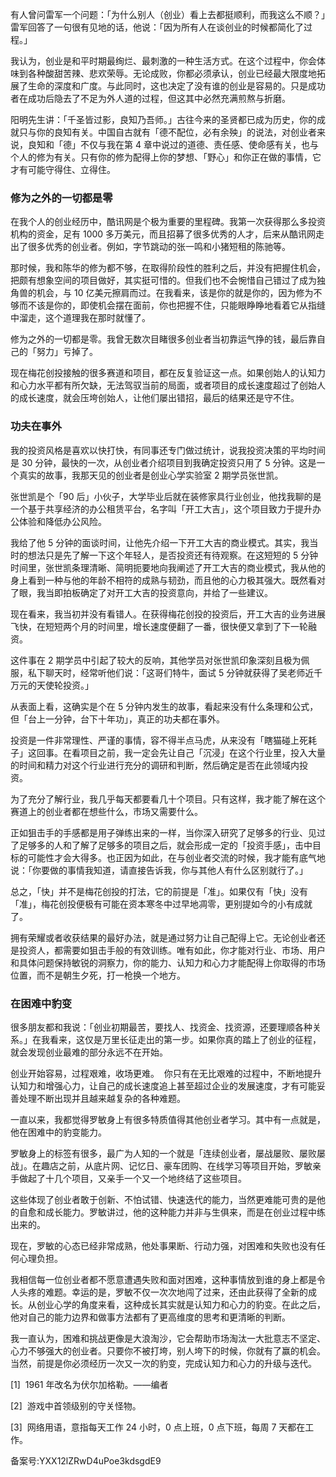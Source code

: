 有人曾问雷军一个问题：「为什么别人（创业）看上去都挺顺利，而我这么不顺？」雷军回答了一句很有见地的话，他说：「因为所有人在谈创业的时候都简化了过程。」  

我认为，创业是和平时期最绚烂、最刺激的一种生活方式。在这个过程中，你会体味到各种酸甜苦辣、悲欢荣辱。无论成败，你都必须承认，创业已经最大限度地拓展了生命的深度和广度。与此同时，这也决定了没有谁的创业是容易的。只是成功者在成功后隐去了不足为外人道的过程，但这其中必然充满煎熬与折磨。 

阳明先生讲：「千圣皆过影，良知乃吾师。」古往今来的圣贤都已成为历史，你的成就只与你的良知有关。中国自古就有「德不配位，必有余殃」的说法，对创业者来说，良知和「德」不仅与我在第 4 章中说过的道德、责任感、使命感有关，也与个人的修为有关。只有你的修为配得上你的梦想、「野心」和你正在做的事情，它才有可能守得住、立得住。 

### 修为之外的一切都是零 

在我个人的创业经历中，酷讯网是个极为重要的里程碑。我第一次获得那么多投资机构的资金，足有 1000 多万美元，而且招募了很多优秀的人才，后来从酷讯网走出了很多优秀的创业者。例如，字节跳动的张一鸣和小猪短租的陈驰等。 

那时候，我和陈华的修为都不够，在取得阶段性的胜利之后，并没有把握住机会，把颇有想象空间的项目做好，其实挺可惜的。但我们也不会惋惜自己错过了成为独角兽的机会，与 10 亿美元擦肩而过。在我看来，该是你的就是你的，因为修为不够而不该是你的，即使机会摆在面前，你也把握不住，只能眼睁睁地看着它从指缝中溜走，这个道理我在那时就懂了。 

修为之外的一切都是零。我曾无数次目睹很多创业者当初靠运气挣的钱，最后靠自己的「努力」亏掉了。 

现在梅花创投接触的很多赛道和项目，都在反复验证这一点。如果创始人的认知力和心力水平都有所欠缺，无法驾驭当前的局面，或者项目的成长速度超过了创始人的成长速度，就会压垮创始人，让他们屡出错招，最后的结果还是守不住。 

### 功夫在事外 

我的投资风格是喜欢以快打快，有同事还专门做过统计，说我投资决策的平均时间是 30 分钟，最快的一次，从创业者介绍项目到我确定投资只用了 5 分钟。这是一个真实的故事，我那天见的创业者是创业心学实验室 2 期学员张世凯。 

张世凯是个「90 后」小伙子，大学毕业后就在装修家具行业创业，他找我聊的是一个基于共享经济的办公租赁平台，名字叫「开工大吉」，这个项目致力于提升办公体验和降低办公风险。 

我给了他 5 分钟的面谈时间，让他先介绍一下开工大吉的商业模式。其实，我当时的想法只是先了解一下这个年轻人，是否投资还有待观察。在这短短的 5 分钟时间里，张世凯条理清晰、简明扼要地向我阐述了开工大吉的商业模式，我从他的身上看到一种与他的年龄不相符的成熟与韧劲，而且他的心力极其强大。既然看对了眼，我当即拍板确定了对开工大吉的投资意向，并给了一些建议。 

现在看来，我当初并没有看错人。在获得梅花创投的投资后，开工大吉的业务进展飞快，在短短两个月的时间里，增长速度便翻了一番，很快便又拿到了下一轮融资。 

这件事在 2 期学员中引起了较大的反响，其他学员对张世凯印象深刻且极为佩服，私下聊天时，经常听他们说：「这哥们特牛，面试 5 分钟就获得了吴老师近千万元的天使轮投资。」 

从表面上看，这确实是个在 5 分钟内发生的故事，看起来没有什么条理和公式，但「台上一分钟，台下十年功」，真正的功夫都在事外。 

投资是一件非常理性、严谨的事情，容不得半点马虎，从来没有「瞎猫碰上死耗子」这回事。在看项目之前，我一定会先让自己「沉浸」在这个行业里，投入大量的时间和精力对这个行业进行充分的调研和判断，然后确定是否在此领域内投资。 

为了充分了解行业，我几乎每天都要看几十个项目。只有这样，我才能了解在这个赛道上的创业者都在想些什么，市场又需要什么。 

正如狙击手的手感都是用子弹练出来的一样，当你深入研究了足够多的行业、见过了足够多的人和了解了足够多的项目之后，就会形成一定的「投资手感」，击中目标的可能性才会大得多。也正因为如此，在与创业者交流的时候，我才能有底气地说：「你要做的事情我知道，请直接告诉我，你与其他人有什么区别就行了。」 

总之，「快」并不是梅花创投的打法，它的前提是「准」。如果仅有「快」没有「准」，梅花创投便极有可能在资本寒冬中过早地凋零，更别提如今的小有成就了。 

拥有荣耀或者收获结果的最好办法，就是通过努力让自己配得上它。无论创业者还是投资人，都需要如狙击手般的有效训练。唯有如此，你才能对行业、市场、用户和具体问题保持敏锐的洞察力，你的能力、认知力和心力才能配得上你取得的市场位置，而不是朝生夕死，打一枪换一个地方。 

### 在困难中豹变 

很多朋友都和我说：「创业初期最苦，要找人、找资金、找资源，还要理顺各种关系。」在我看来，这仅是万里长征走出的第一步。如果你真的踏上了创业的征程，就会发现创业最难的部分永远不在开始。 

创业开始容易，过程艰难，收场更难。  你只有在无比艰难的过程中，不断地提升认知力和增强心力，让自己的成长速度追上甚至超过企业的发展速度，才有可能妥善处理不断出现并且越来越复杂的各种难题。 

一直以来，我都觉得罗敏身上有很多特质值得其他创业者学习。其中有一点就是，他在困难中的豹变能力。 

罗敏身上的标签有很多，最广为人知的一个就是「连续创业者，屡战屡败、屡败屡战」。在趣店之前，从底片网、记忆日、豪车团购、在线学习等项目开始，罗敏亲手做起了十几个项目，又亲手一个又一个地终结了这些项目。 

这些体现了创业者敢于创新、不怕试错、快速迭代的能力，当然更难能可贵的是他的自愈和成长能力。罗敏讲过，他的这种能力并非与生俱来，而是在创业过程中练出来的。 

现在，罗敏的心态已经非常成熟，他处事果断、行动力强，对困难和失败也没有任何心理负担。 

我相信每一位创业者都不愿意遭遇失败和面对困难，这种事情放到谁的身上都是令人头疼的难题。幸运的是，罗敏不仅一次次地闯了过来，还由此获得了全新的成长。从创业心学的角度来看，这种成长其实就是认知力和心力的豹变。在此之后，他对自己的能力边界和做事方法都有了更高维度的思考和更清晰的判断。 

我一直认为，困难和挑战更像是大浪淘沙，它会帮助市场淘汰一大批意志不坚定、心力不够强大的创业者。只要你不被打垮，别人垮下的时候，你就有了赢的机会。当然，前提是你必须经历一次又一次的豹变，完成认知力和心力的升级与迭代。 

\[1\]  1961 年改名为伏尔加格勒。——编者 

\[2\]  游戏中首领级别的守关怪物。 

\[3\]  网络用语，意指每天工作 24 小时，0 点上班，0 点下班，每周 7 天都在工作。 

备案号:YXX12lZRwD4uPoe3kdsgdE9